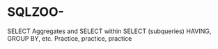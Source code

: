 # SQLZOO-
SELECT Aggregates and SELECT within SELECT (subqueries)
HAVING, GROUP BY, etc.
Practice, practice, practice
